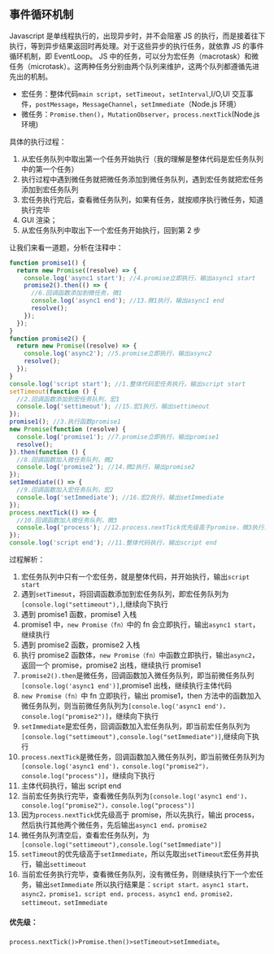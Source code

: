 ## 事件循环机制

Javascript 是单线程执行的，出现异步时，并不会阻塞 JS 的执行，而是接着往下执行，等到异步结果返回时再处理。对于这些异步的执行任务，就依靠 JS 的事件循环机制，即 EventLoop。
JS 中的任务，可以分为宏任务（macrotask）和微任务（microtask）。这两种任务分别由两个队列来维护，这两个队列都遵循先进先出的机制。

- 宏任务：整体代码`main script`，`setTimeout`，`setInterval`,I/O,UI 交互事件，`postMessage`，`MessageChannel`，`setImmediate`（Node.js 环境）
- 微任务：`Promise.then()`，`MutationObserver`，`process.nextTick`(Node.js 环境)

具体的执行过程：

1. 从宏任务队列中取出第一个任务开始执行（我的理解是整体代码是宏任务队列中的第一个任务）
2. 执行过程中遇到微任务就把微任务添加到微任务队列，遇到宏任务就把宏任务添加到宏任务队列
3. 宏任务执行完后，查看微任务队列，如果有任务，就按顺序执行微任务，知道执行完毕
4. GUI 渲染；
5. 从宏任务队列中取出下一个宏任务开始执行，回到第 2 步

让我们来看一道题，分析在注释中：

```js
function promise1() {
  return new Promise((resolve) => {
    console.log('async1 start'); //4.promise立即执行，输出async1 start
    promise2().then(() => {
      //6.回调函数添加到微任务，微1
      console.log('async1 end'); //13.微1执行，输出async1 end
      resolve();
    });
  });
}
function promise2() {
  return new Promise((resolve) => {
    console.log('async2'); //5.promise立即执行，输出async2
    resolve();
  });
}
console.log('script start'); //1.整体代码宏任务执行，输出script start
setTimeout(function () {
  //2.回调函数添加到宏任务队列，宏1
  console.log('settimeout'); //15.宏1执行，输出settimeout
});
promise1(); //3.执行函数promise1
new Promise(function (resolve) {
  console.log('promise1'); //7.promise立即执行，输出promise1
  resolve();
}).then(function () {
  //8.回调函数加入微任务队列，微2
  console.log('promise2'); //14.微2执行，输出promise2
});
setImmediate(() => {
  //9.回调函数加入宏任务队列，宏2
  console.log('setImmediate'); //16.宏2执行，输出setImmediate
});
process.nextTick(() => {
  //10.回调函数加入微任务队列，微3
  console.log('process'); //12.process.nextTick优先级高于promise，微3执行，输出process
});
console.log('script end'); //11.整体代码执行，输出script end
```

过程解析：

1. 宏任务队列中只有一个宏任务，就是整体代码，并开始执行，输出`script start`
2. 遇到`setTimeout`，将回调函数添加到宏任务队列，即宏任务队列为`[console.log("settimeout"),]`,继续向下执行
3. 遇到 promise1 函数，promise1 入栈
4. promise1 中，`new Promise（fn）`中的 fn 会立即执行，输出`async1 start`，继续执行
5. 遇到 promise2 函数，promise2 入栈
6. 执行 promise2 函数体，`new Promise（fn）`中函数立即执行，输出`async2`，返回一个 promise，promise2 出栈，继续执行 promise1
7. `promise2().then`是微任务，回调函数加入微任务队列，即当前微任务队列`[console.log('async1 end')]`,promise1 出栈，继续执行主体代码
8. `new Promise（fn）`中 fn 立即执行，输出 promise1，then 方法中的函数加入微任务队列，则当前微任务队列为`[console.log('async1 end')，console.log("promise2")]`，继续向下执行
9. `setImmediate`是宏任务，回调函数加入宏任务队列，即当前宏任务队列为`[console.log("settimeout"),console.log("setImmediate")]`,继续向下执行
10. `process.nextTick`是微任务，回调函数加入微任务队列，即当前微任务队列为`[console.log('async1 end')，console.log("promise2")，console.log("process")]`，继续向下执行
11. 主体代码执行，输出 script end
12. 当前宏任务执行完毕，查看微任务队列为`[console.log('async1 end')，console.log("promise2")，console.log("process")]`
13. 因为`process.nextTick`优先级高于 promise，所以先执行，输出 process，然后执行其他两个微任务，先后输出`async1 end，promise2`
14. 微任务队列清空后，查看宏任务队列，为`[console.log("settimeout"),console.log("setImmediate")]`
15. `setTimeout`的优先级高于`setImmediate`，所以先取出`setTimeout`宏任务并执行，输出`settimeout`
16. 当前宏任务执行完毕，查看微任务队列，没有微任务，则继续执行下一个宏任务，输出`setImmediate`
    所以执行结果是：`script start，async1 start，async2，promise1，script end，process，async1 end，promise2，settimeout，setImmediate`

#### 优先级：

`process.nextTick()>Promise.then()>setTimeout>setImmediate`。
